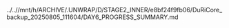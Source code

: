 ../..//mnt/h/ARCHIVE/.UNWRAP/D/STAGE2_INNER/e8bf24f9fb06/DuRiCore_backup_20250805_111604/DAY6_PROGRESS_SUMMARY.md